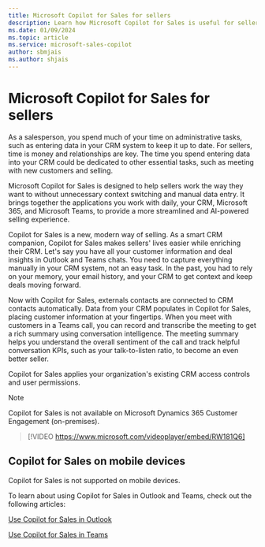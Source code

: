 ```yaml
---
title: Microsoft Copilot for Sales for sellers
description: Learn how Microsoft Copilot for Sales is useful for sellers.
ms.date: 01/09/2024
ms.topic: article
ms.service: microsoft-sales-copilot
author: sbmjais
ms.author: shjais
---
```


# Microsoft Copilot for Sales for sellers

As a salesperson, you spend much of your time on administrative tasks, such as entering data in your CRM system to keep it up to date. For sellers, time is money and relationships are key. The time you spend entering data into your CRM could be dedicated to other essential tasks, such as meeting with new customers and selling.

Microsoft Copilot for Sales is designed to help sellers work the way they want to without unnecessary context switching and manual data entry. It brings together the applications you work with daily, your CRM, Microsoft 365, and Microsoft Teams, to provide a more streamlined and AI-powered selling experience.

Copilot for Sales is a new, modern way of selling. As a smart CRM companion, Copilot for Sales makes sellers' lives easier while enriching their CRM. Let's say you have all your customer information and deal insights in Outlook and Teams chats. You need to capture everything manually in your CRM system, not an easy task. In the past, you had to rely on your memory, your email history, and your CRM to get context and keep deals moving forward.

Now with Copilot for Sales, externals contacts are connected to CRM contacts automatically. Data from your CRM populates in Copilot for Sales, placing customer information at your fingertips. When you meet with customers in a Teams call, you can record and transcribe the meeting to get a rich summary using conversation intelligence. The meeting summary helps you understand the overall sentiment of the call and track helpful conversation KPIs, such as your talk-to-listen ratio, to become an even better seller.

Copilot for Sales applies your organization's existing CRM access controls and user permissions.

> [!NOTE]
> Copilot for Sales is not available on Microsoft Dynamics 365 Customer Engagement (on-premises).

> [!VIDEO https://www.microsoft.com/videoplayer/embed/RW181Q6]

## Copilot for Sales on mobile devices

Copilot for Sales is not supported on mobile devices.

To learn about using Copilot for Sales in Outlook and Teams, check out the following articles:

[Use Copilot for Sales in Outlook](use-sales-copilot-outlook.md)

[Use Copilot for Sales in Teams](use-sales-copilot-teams.md)